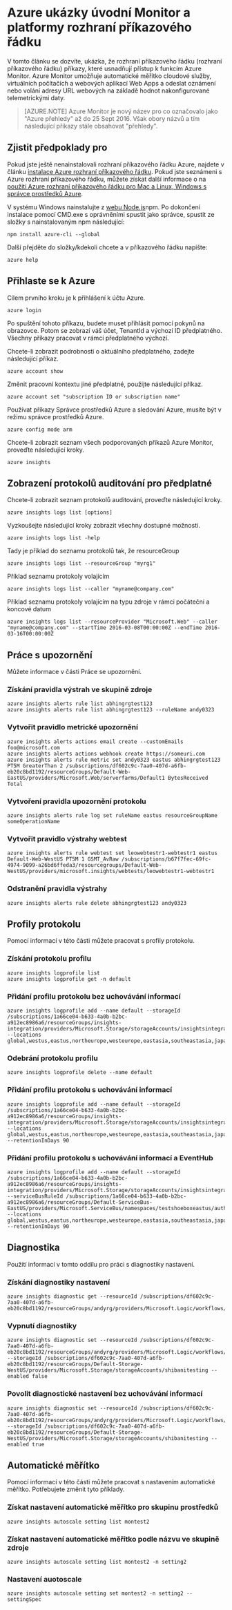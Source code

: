 <properties
    pageTitle="Azure vzorky úvodní Monitor rozhraní příkazového řádku. | Microsoft Azure"
    description="Ukázkové příkazy rozhraní příkazového řádku pro sledování Azure funkce. Azure Monitor je služby Microsoft Azure, která umožňuje odeslat oznámení, zavolejte na webové adresy URL na základě hodnot nakonfigurované telemetrickými daty a automatické měřítko cloudové služby, virtuálních počítačích a webových aplikací Web Apps."
    authors="kamathashwin"
    manager="carolz"
    editor=""
    services="monitoring-and-diagnostics"
    documentationCenter="monitoring-and-diagnostics"/>

<tags
    ms.service="monitoring-and-diagnostics"
    ms.workload="na"
    ms.tgt_pltfrm="na"
    ms.devlang="na"
    ms.topic="article"
    ms.date="09/08/2016"
    ms.author="ashwink"/>

# <a name="azure-monitor--cross-platform-cli-quick-start-samples"></a>Azure ukázky úvodní Monitor a platformy rozhraní příkazového řádku

V tomto článku se dozvíte, ukázka, že rozhraní příkazového řádku (rozhraní příkazového řádku) příkazy, které usnadňují přístup k funkcím Azure Monitor. Azure Monitor umožňuje automatické měřítko cloudové služby, virtuálních počítačích a webových aplikací Web Apps a odeslat oznámení nebo volání adresy URL webových na základě hodnot nakonfigurované telemetrickými daty.

>[AZURE.NOTE] Azure Monitor je nový název pro co označovalo jako "Azure přehledy" až do 25 Sept 2016. Však obory názvů a tím následující příkazy stále obsahovat "přehledy".


## <a name="prerequisites"></a>Zjistit předpoklady pro

Pokud jste ještě nenainstalovali rozhraní příkazového řádku Azure, najdete v článku [instalace Azure rozhraní příkazového řádku](../xplat-cli-install.md). Pokud jste seznámeni s Azure rozhraní příkazového řádku, můžete získat další informace o na [použití Azure rozhraní příkazového řádku pro Mac a Linux, Windows s správce prostředků Azure](../xplat-cli-azure-resource-manager.md).


V systému Windows nainstalujte z [webu Node.js](https://nodejs.org/)npm. Po dokončení instalace pomocí CMD.exe s oprávněními spustit jako správce, spustit ze složky s nainstalovaným npm následující:

```console
npm install azure-cli --global
```

Další přejděte do složky/kdekoli chcete a v příkazového řádku napište:

```console
azure help
```

## <a name="log-in-to-azure"></a>Přihlaste se k Azure

Cílem prvního kroku je k přihlášení k účtu Azure.

```console
azure login
```

Po spuštění tohoto příkazu, budete muset přihlásit pomocí pokynů na obrazovce. Potom se zobrazí váš účet, TenantId a výchozí ID předplatného. Všechny příkazy pracovat v rámci předplatného výchozí.

Chcete-li zobrazit podrobnosti o aktuálního předplatného, zadejte následující příkaz.

```console
azure account show
```

Změnit pracovní kontextu jiné předplatné, použijte následující příkaz.

```console
azure account set "subscription ID or subscription name"
```

Používat příkazy Správce prostředků Azure a sledování Azure, musíte být v režimu správce prostředků Azure.

```console
azure config mode arm
```

Chcete-li zobrazit seznam všech podporovaných příkazů Azure Monitor, proveďte následující kroky.

```console
azure insights
```

## <a name="view-audit-logs-for-a-subscription"></a>Zobrazení protokolů auditování pro předplatné

Chcete-li zobrazit seznam protokolů auditování, proveďte následující kroky.

```console
azure insights logs list [options]
```

Vyzkoušejte následující kroky zobrazit všechny dostupné možnosti.

```console
azure insights logs list -help
```

Tady je příklad do seznamu protokolů tak, že resourceGroup

```console
azure insights logs list --resourceGroup "myrg1"
```

Příklad seznamu protokoly volajícím

```console
azure insights logs list --caller "myname@company.com"
```

Příklad seznamu protokoly volajícím na typu zdroje v rámci počáteční a koncové datum

```console
azure insights logs list --resourceProvider "Microsoft.Web" --caller "myname@company.com" --startTime 2016-03-08T00:00:00Z --endTime 2016-03-16T00:00:00Z
```

## <a name="work-with-alerts"></a>Práce s upozornění
Můžete informace v části Práce se upozornění.

### <a name="get-alert-rules-in-a-resource-group"></a>Získání pravidla výstrah ve skupině zdroje

```console
azure insights alerts rule list abhingrgtest123
azure insights alerts rule list abhingrgtest123 --ruleName andy0323
```

### <a name="create-a-metric-alert-rule"></a>Vytvořit pravidlo metrické upozornění

```console
azure insights alerts actions email create --customEmails foo@microsoft.com
azure insights alerts actions webhook create https://someuri.com
azure insights alerts rule metric set andy0323 eastus abhingrgtest123 PT5M GreaterThan 2 /subscriptions/df602c9c-7aa0-407d-a6fb-eb20c8bd1192/resourceGroups/Default-Web-EastUS/providers/Microsoft.Web/serverfarms/Default1 BytesReceived Total
```

### <a name="create-a-log-alert-rule"></a>Vytvoření pravidla upozornění protokolu

```console
azure insights alerts rule log set ruleName eastus resourceGroupName someOperationName
```

### <a name="create-webtest-alert-rule"></a>Vytvořit pravidlo výstrahy webtest

```console
azure insights alerts rule webtest set leowebtestr1-webtestr1 eastus Default-Web-WestUS PT5M 1 GSMT_AvRaw /subscriptions/b67f7fec-69fc-4974-9099-a26bd6ffeda3/resourcegroups/Default-Web-WestUS/providers/microsoft.insights/webtests/leowebtestr1-webtestr1
```

### <a name="delete-an-alert-rule"></a>Odstranění pravidla výstrahy

```console
azure insights alerts rule delete abhingrgtest123 andy0323
```

## <a name="log-profiles"></a>Profily protokolu
Pomocí informací v této části můžete pracovat s profily protokolu.

### <a name="get-a-log-profile"></a>Získání protokolu profilu

```console
azure insights logprofile list
azure insights logprofile get -n default
```


### <a name="add-a-log-profile-without-retention"></a>Přidání profilu protokolu bez uchovávání informací

```console
azure insights logprofile add --name default --storageId /subscriptions/1a66ce04-b633-4a0b-b2bc-a912ec8986a6/resourceGroups/insights-integration/providers/Microsoft.Storage/storageAccounts/insightsintegration7777 --locations global,westus,eastus,northeurope,westeurope,eastasia,southeastasia,japaneast,japanwest,northcentralus,southcentralus,eastus2,centralus,australiaeast,australiasoutheast,brazilsouth,centralindia,southindia,westindia
```

### <a name="remove-a-log-profile"></a>Odebrání protokolu profilu

```console
azure insights logprofile delete --name default
```

### <a name="add-a-log-profile-with-retention"></a>Přidání profilu protokolu s uchovávání informací

```console
azure insights logprofile add --name default --storageId /subscriptions/1a66ce04-b633-4a0b-b2bc-a912ec8986a6/resourceGroups/insights-integration/providers/Microsoft.Storage/storageAccounts/insightsintegration7777 --locations global,westus,eastus,northeurope,westeurope,eastasia,southeastasia,japaneast,japanwest,northcentralus,southcentralus,eastus2,centralus,australiaeast,australiasoutheast,brazilsouth,centralindia,southindia,westindia --retentionInDays 90
```

### <a name="add-a-log-profile-with-retention-and-eventhub"></a>Přidání profilu protokolu s uchovávání informací a EventHub

```console
azure insights logprofile add --name default --storageId /subscriptions/1a66ce04-b633-4a0b-b2bc-a912ec8986a6/resourceGroups/insights-integration/providers/Microsoft.Storage/storageAccounts/insightsintegration7777 --serviceBusRuleId /subscriptions/1a66ce04-b633-4a0b-b2bc-a912ec8986a6/resourceGroups/Default-ServiceBus-EastUS/providers/Microsoft.ServiceBus/namespaces/testshoeboxeastus/authorizationrules/RootManageSharedAccessKey --locations global,westus,eastus,northeurope,westeurope,eastasia,southeastasia,japaneast,japanwest,northcentralus,southcentralus,eastus2,centralus,australiaeast,australiasoutheast,brazilsouth,centralindia,southindia,westindia --retentionInDays 90
```


## <a name="diagnostics"></a>Diagnostika
Použití informací v tomto oddílu pro práci s diagnostiky nastavení.

### <a name="get-a-diagnostic-setting"></a>Získání diagnostiky nastavení

```console
azure insights diagnostic get --resourceId /subscriptions/df602c9c-7aa0-407d-a6fb-eb20c8bd1192/resourceGroups/andyrg/providers/Microsoft.Logic/workflows/andy0315logicapp
```

### <a name="disable-a-diagnostic-setting"></a>Vypnutí diagnostiky

```console
azure insights diagnostic set --resourceId /subscriptions/df602c9c-7aa0-407d-a6fb-eb20c8bd1192/resourceGroups/andyrg/providers/Microsoft.Logic/workflows/andy0315logicapp --storageId /subscriptions/df602c9c-7aa0-407d-a6fb-eb20c8bd1192/resourceGroups/Default-Storage-WestUS/providers/Microsoft.Storage/storageAccounts/shibanitesting --enabled false
```

### <a name="enable-a-diagnostic-setting-without-retention"></a>Povolit diagnostické nastavení bez uchovávání informací

```console
azure insights diagnostic set --resourceId /subscriptions/df602c9c-7aa0-407d-a6fb-eb20c8bd1192/resourceGroups/andyrg/providers/Microsoft.Logic/workflows/andy0315logicapp --storageId /subscriptions/df602c9c-7aa0-407d-a6fb-eb20c8bd1192/resourceGroups/Default-Storage-WestUS/providers/Microsoft.Storage/storageAccounts/shibanitesting --enabled true
```


## <a name="autoscale"></a>Automatické měřítko
Pomocí informací v této části můžete pracovat s nastavením automatické měřítko. Potřebujete změnit tyto příklady.

### <a name="get-autoscale-settings-for-a-resource-group"></a>Získat nastavení automatické měřítko pro skupinu prostředků

```console
azure insights autoscale setting list montest2
```

### <a name="get-autoscale-settings-by-name-in-a-resource-group"></a>Získat nastavení automatické měřítko podle názvu ve skupině zdroje

```console
azure insights autoscale setting list montest2 -n setting2
```


### <a name="set-auotoscale-settings"></a>Nastavení auotoscale

```console
azure insights autoscale setting set montest2 -n setting2 --settingSpec
```
